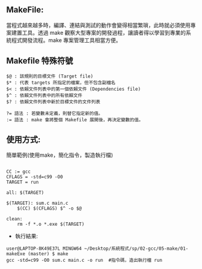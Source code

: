 ## MakeFile:
當程式越來越多時，編譯、連結與測試的動作會變得相當繁瑣，此時就必須使用專案建置工具。透過 make 觀察大型專案的開發過程，讓讀者得以學習到專業的系統程式開發流程。make 專案管理工具相當方便。
## Makefile 特殊符號

```
$@ : 該規則的目標文件 (Target file)
$* : 代表 targets 所指定的檔案，但不包含副檔名
$< : 依賴文件列表中的第一個依賴文件 (Dependencies file)
$^ : 依賴文件列表中的所有依賴文件
$? : 依賴文件列表中新於目標文件的文件列表

?= 語法 : 若變數未定義，則替它指定新的值。
:= 語法 : make 會將整個 Makefile 展開後，再決定變數的值。
```

## 使用方式:
簡單範例(使用make，簡化指令，製造執行檔)
<pre><code>
CC := gcc
CFLAGS = -std=c99 -O0
TARGET = run

all: $(TARGET)

$(TARGET): sum.c main.c
	$(CC) $(CFLAGS) $^ -o $@

clean:
	rm -f *.o *.exe $(TARGET)
</code></pre>
* 執行結果:
```
user@LAPTOP-8K49E37L MINGW64 ~/Desktop/系統程式/sp/02-gcc/05-make/01-makeExe (master) $ make
gcc -std=c99 -O0 sum.c main.c -o run  #指令碼，造出執行檔 run
```
